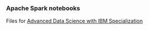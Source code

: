 ### Apache Spark notebooks

Files for [Advanced Data Science with IBM Specialization](https://www.coursera.org/specializations/advanced-data-science-ibm)
